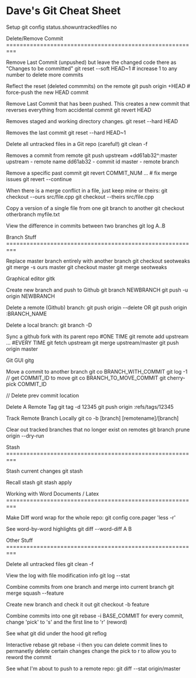 Dave's Git Cheat Sheet
============

Setup
  git config status.showuntrackedfiles no

Delete/Remove Commit =========================================================

Remove Last Commit (unpushed) but leave the changed code there as "Changes to be committed"
  git reset --soft HEAD~1    # increase 1 to any number to delete more commits

Reflect the reset (deleted commmits) on the remote
  git push origin +HEAD  # force-push the new HEAD commit

Remove Last Commit that has been pushed. This creates a new commit that reverses everything from accidental commit
  git revert HEAD

Removes staged and working directory changes.
  git reset --hard  HEAD

Removes the last commit
  git reset --hard  HEAD~1

Delete all untracked files in a Git repo (careful!)
  git clean -f

Removes a commit from remote
  git push upstream +dd61ab32^:master
  upstream - remote name
  dd61ab32 - commit id
  master - remote branch

Remove a specific past commit
  git revert COMMIT_NUM
  ... # fix merge issues
  git revert --continue

When there is a merge conflict in a file, just keep mine or theirs:
  git checkout --ours src/file.cpp
  git checkout --theirs src/file.cpp

Copy a version of a single file from one git branch to another
  git checkout otherbranch myfile.txt

View the difference in commits between two branches
  git log A..B

Branch Stuff =========================================================

Replace master branch entirely with another branch
  git checkout seotweaks
  git merge -s ours master
  git checkout master
  git merge seotweaks

Graphical editor
  gitk

Create new branch and push to Github
  git branch NEWBRANCH
  git push -u origin NEWBRANCH

Delete a remote (Github) branch:
  git push origin --delete <branchName>
  OR
  git push origin :BRANCH_NAME

Delete a local branch:
  git branch -D <branchName>

Sync a github fork with its parent repo
  #ONE TIME
  git remote add upstream ...
  #EVERY TIME
  git fetch upstream
  git merge upstream/master
  git push origin master

Git GUI
  gitg

Move a commit to another branch
  git co BRANCH_WITH_COMMIT
  git log -1                     // get COMMIT_ID to move
  git co BRANCH_TO_MOVE_COMMIT
  git cherry-pick COMMIT_ID
  
  // Delete prev commit location

Delete A Remote Tag
  git tag -d 12345
  git push origin :refs/tags/12345

Track Remote Branch Locally
  git co -b [branch] [remotename]/[branch]

Clear out tracked branches that no longer exist on remotes
  git branch prune origin --dry-run

Stash =========================================================

Stash current changes
  git stash

Recall stash
  git stash apply

Working with Word Documents / Latex =========================================================

Make Diff word wrap for the whole repo:
  git config core.pager 'less -r' 

See word-by-word highlights
  git diff --word-diff A B

Other Stuff =========================================================

Delete all untracked files
  git clean -f

View the log with file modification info
  git log --stat

Combine commits from one branch and merge into current branch
  git merge squash --feature    

Create new branch and check it out
  git checkout -b feature

Combine commits into one
  git rebase -i BASE_COMMIT
  for every commit, change 'pick' to 's' and the first line to 'r' (reword)

See what git did under the hood
  git reflog

Interactive rebase
  git rebase -i
  then you can delete commit lines to permanetly delete certain changes
  change the pick to r to allow you to reword the commit

See what I'm about to push to a remote repo:
  git diff --stat origin/master
